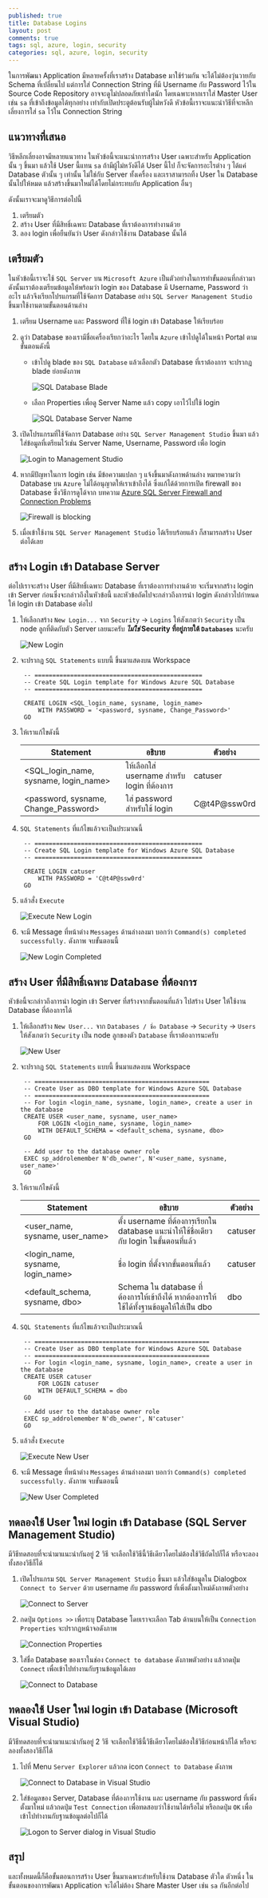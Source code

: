 ```yaml
---
published: true
title: Database Logins
layout: post
comments: true
tags: sql, azure, login, security
categories: sql, azure, login, security
---
```

ในการพัฒนา Application มีหลายครั้งที่เราสร้าง Database มาใช้ร่วมกัน จะได้ไม่ต้องวุ่นวายกับ Schema ที่เปลี่ยนไป
แต่การใส่ Connection String ที่มี Username กับ Password ไว้ใน Source Code Repository อาจจะดูไม่ปลอดภัยเท่าใดนัก
โดยเฉพาะหากเราใส่ Master User เช่น `sa` ที่เข้าถึงข้อมูลได้ทุกอย่าง เท่ากับเปิดประตูต้อนรับผู้ไม่หวังดี
หัวข้อนี้เราจะแนะนำวิธีที่จะหลีกเลี่ยงการใส่ `sa` ไว้ใน Connection String

<!-- break -->

## แนวทางที่เสนอ
วิธีหลีกเลี่ยงอาจมีหลายแนวทาง ในหัวข้อนี้จะแนะนำการสร้าง User เฉพาะสำหรับ Application นั้น ๆ ขึ้นมา แล้วใช้ User นี้แทน `sa` ถ้ามีผู้ไม่หวังดีได้ User นี้ไป
ก็จะจัดการอะไรต่าง ๆ ได้แค่ Database ตัวนั้น ๆ เท่านั้น ไม่ใช่กับ Server ทั้งเครื่อง และเราสามารถทิ้ง User ใน Database นั้นไปให้หมด แล้วสร้างขึ้นมาใหม่ได้โดยไม่กระทบกับ Application อื่นๆ

ดังนั้นเราจะมาดูวิธีการต่อไปนี้

1. เตรียมตัว
2. สร้าง User ที่มีสิทธิ์เฉพาะ Database ที่เราต้องการทำงานด้วย
3. ลอง login เพื่อยืนยันว่า User ดังกล่าวใช้งาน Database นั้นได้

## เตรียมตัว
ในหัวข้อนี้เราจะใช้ `SQL Server` บน `Microsoft Azure` เป็นตัวอย่างในการทำขั้นตอนที่กล่าวมา ดังนั้นเราต้องเตรียมข้อมูลให้พร้อมว่า login ของ Database
มี Username, Password ว่าอะไร แล้วจึงเรียกโปรแกรมที่ใช้จัดการ Database อย่าง `SQL Server Management Studio` ขึ้นมาใช้งานตามขั้นตอนด้านล่าง

1. เตรียม Username และ Password ที่ใช้ login เข้า Database ให้เรียบร้อย
2. ดูว่า Database ของเรามีชื่อเครื่องเรียกว่าอะไร โดยใน `Azure` เข้าไปดูได้ในหน้า Portal ตามขั้นตอนดังนี้
    * เข้าไปดู blade ของ `SQL Database` แล้วเลือกตัว Database ที่เราต้องการ จะปรากฏ blade ย่อยดังภาพ
        
        ![SQL Database Blade][db-blade]

    * เลือก Properties เพื่อดู Server Name แล้ว copy เอาไว้ไปใช้ login

        ![SQL Database Server Name][db-server-name]

3. เปิดโปรแกรมที่ใช้จัดการ Database อย่าง `SQL Server Management Studio` ขึ้นมา แล้วใส่ข้อมูลที่เตรียมไว้เช่น Server Name, Username, Password เพื่อ login

    ![Login to Management Studio][mgr-studio-login]

4. หากมีปัญหาในการ login เช่น มีข้อความแปลก ๆ แจ้งขึ้นมาดังภาพด้านล่าง หมายความว่า Database บน `Azure` ไม่ได้อนุญาตให้เราเข้าถึงได้ ซึ่งแก้ได้ด้วยการเปิด firewall ของ Database ซึ่งวิธีการดูได้จาก
    บทความ [Azure SQL Server Firewall and Connection Problems](#)

    ![Firewall is blocking][sql-firewall]

5. เมื่อเข้าใช้งาน `SQL Server Management Studio` ได้เรียบร้อยแล้ว ก็สามารถสร้าง User ต่อได้เลย

## สร้าง Login เข้า Database Server 
ต่อไปเราจะสร้าง User ที่มีสิทธิ์เฉพาะ Database ที่เราต้องการทำงานด้วย จะเริ่มจากสร้าง login เข้า Server ก่อนซึ่งจะกล่าวถึงในหัวข้อนี้ และหัวข้อถัดไปจะกล่าวถึงการนำ login ดังกล่าวไปกำหนดให้ login เข้า Database ต่อไป

1. ให้เลือกสร้าง `New Login...` จาก `Security` -> `Logins` ให้สังเกตว่า `Security` เป็น node ลูกที่ติดกับตัว Server เลยนะครับ ***ไม่ใช่* Security ที่อยู่ภายใต้ `Databases`** นะครับ

    ![New Login][server-new-login]

2. จะปรากฏ `SQL Statements` แบบนี้ ขึ้นมาแสดงบน Workspace

        -- ===============================================
        -- Create SQL Login template for Windows Azure SQL Database
        -- ===============================================

        CREATE LOGIN <SQL_login_name, sysname, login_name> 
            WITH PASSWORD = '<password, sysname, Change_Password>' 
        GO

3. ให้เราแก้ไขดังนี้

    | Statement | อธิบาย | ตัวอย่าง  |
    |---------------------------------------|---------------------------------------|--------------|
    | <SQL_login_name, sysname, login_name> | ให้เลือกใส่ username สำหรับ login ที่ต้องการ       | catuser |
    | <password, sysname, Change_Password> | ใส่ password สำหรับใช้ login   | C@t4P@ssw0rd |

4. `SQL Statements` ที่แก้ไขแล้วจะเป็นประมาณนี้ 

        -- ===============================================
        -- Create SQL Login template for Windows Azure SQL Database
        -- ===============================================

        CREATE LOGIN catuser 
            WITH PASSWORD = 'C@t4P@ssw0rd' 
        GO

5. แล้วสั่ง `Execute`

    ![Execute New Login][mgr-studio-execute-new-login]

6. จะมี Message ที่หน้าต่าง `Messages` ด้านล่างลงมา บอกว่า `Command(s) completed successfully.` ดังภาพ จบขั้นตอนนี้

    ![New Login Completed][mgr-studio-execute-new-login-completed]

## สร้าง User ที่มีสิทธิ์เฉพาะ Database ที่ต้องการ
หัวข้อนี้จะกล่าวถึงการนำ login เข้า Server ที่สร้างจากขั้นตอนที่แล้ว ไปสร้าง User ให้ใช้งาน Database ที่ต้องการได้

1. ให้เลือกสร้าง `New User...` จาก `Databases / ชื่อ Database` -> `Security` -> `Users` ให้สังเกตว่า `Security` เป็น node ลูกของตัว `Database` ที่เราต้องการนะครับ

    ![New User][server-new-user]

2. จะปรากฏ `SQL Statements` แบบนี้ ขึ้นมาแสดงบน Workspace

        -- =================================================
        -- Create User as DBO template for Windows Azure SQL Database
        -- =================================================
        -- For login <login_name, sysname, login_name>, create a user in the database
        CREATE USER <user_name, sysname, user_name>
            FOR LOGIN <login_name, sysname, login_name>
            WITH DEFAULT_SCHEMA = <default_schema, sysname, dbo>
        GO

        -- Add user to the database owner role
        EXEC sp_addrolemember N'db_owner', N'<user_name, sysname, user_name>'
        GO

3. ให้เราแก้ไขดังนี้

    | Statement | อธิบาย | ตัวอย่าง  |
    |---------------------------------------|---------------------------------------|--------------|
    | <user_name, sysname, user_name> | ตั้ง username ที่ต้องการเรียกใน database แนะนำให้ใช้ชื่อเดียวกับ login ในขั้นตอนที่แล้ว | catuser |
    | <login_name, sysname, login_name> | ชื่อ login ที่ตั้งจากขั้นตอนที่แล้ว | catuser |
    | <default_schema, sysname, dbo> | Schema ใน database ที่ต้องการให้เข้าถึงได้ หากต้องการให้ใช้ได้ทั้งฐานข้อมูลให้ใส่เป็น dbo | dbo |

4. `SQL Statements` ที่แก้ไขแล้วจะเป็นประมาณนี้ 

        -- =================================================
        -- Create User as DBO template for Windows Azure SQL Database
        -- =================================================
        -- For login <login_name, sysname, login_name>, create a user in the database
        CREATE USER catuser
            FOR LOGIN catuser
            WITH DEFAULT_SCHEMA = dbo
        GO

        -- Add user to the database owner role
        EXEC sp_addrolemember N'db_owner', N'catuser'
        GO

5. แล้วสั่ง `Execute`

    ![Execute New User][mgr-studio-execute-new-user]

6. จะมี Message ที่หน้าต่าง `Messages` ด้านล่างลงมา บอกว่า `Command(s) completed successfully.` ดังภาพ จบขั้นตอนนี้

    ![New User Completed][mgr-studio-execute-new-user-completed]


## ทดลองใช้ User ใหม่ login เข้า Database (SQL Server Management Studio)
มีวิธีทดสอบที่จะนำมาแนะนำกันอยู่ 2 วิธี จะเลือกใช้วิธีนี้วิธีเดียวโดยไม่ต้องใช้วิธีถัดไปก็ได้ หรือจะลองทั้งสองวิธีก็ได้

1. เปิดโปรแกรม `SQL Server Management Studio` ขึ้นมา แล้วใส่ข้อมูลใน Dialogbox `Connect to Server` ด้วย username กับ password ที่เพิ่งตั้งมาใหม่ดังภาพตัวอย่าง

    ![Connect to Server][mgr-studio-connect-2-server]

2. กดปุ่ม `Options >>` เพื่อระบุ Database โดยเราจะเลือก Tab ด้านบนให้เป็น `Connection Properties` จะปรากฏหน้าจอดังภาพ

    ![Connection Properties][mgr-studio-connection-properties]

3. ใส่ชื่อ Database ของเราในช่อง `Connect to database` ดังภาพตัวอย่าง แล้วกดปุ่ม `Connect` เพื่อเข้าไปทำงานกับฐานข้อมูลได้เลย

    ![Connect to Database][mgr-studio-connect-2-database]

## ทดลองใช้ User ใหม่ login เข้า Database (Microsoft Visual Studio)
มีวิธีทดสอบที่จะนำมาแนะนำกันอยู่ 2 วิธี จะเลือกใช้วิธีนี้วิธีเดียวโดยไม่ต้องใช้วิธีก่อนหน้าก็ได้ หรือจะลองทั้งสองวิธีก็ได้

1. ไปที่ Menu `Server Explorer` แล้วกด icon `Connect to Database` ดังภาพ

    ![Connect to Database in Visual Studio][vs-connect-2-db]

2. ใส่ข้อมูลของ Server, Database ที่ต้องการใช้งาน และ username กับ password ที่เพิ่งตั้งมาใหม่ แล้วกดปุ่ม `Test Connection` เพื่อทดสอบว่าใช้งานได้หรือไม่ หรือกดปุ่ม `OK` เพื่อเข้าไปทำงานกับฐานข้อมูลต่อไปก็ได้

    ![Logon to Server dialog in Visual Studio][vs-logon-2-db]


## สรุป
และทั้งหมดนี้ก็คือขั้นตอนการสร้าง User ขึ้นมาเฉพาะสำหรับใช้งาน Database ตัวใด ตัวหนึ่ง ในขั้นตอนของการพัฒนา Application จะได้ไม่ต้อง Share Master User เช่น `sa` กันอีกต่อไป

[db-blade]: /imgs/azure-sql-db-blade.png "From Azure Management Portal"
[db-server-name]: /imgs/azure-sql-db-server-name.png "From Azure Management Portal"
[mgr-studio-login]: /imgs/sql-mgr-studio-login.png "SQL Server Management Studio login screen"
[sql-firewall]: /imgs/azure-sql-firewall-blocked.png "Firewall rule is not allowed to access the DB Server"
[server-new-login]: /imgs/sql-mgr-studio-new-login.png "New Login to a DB Server"
[mgr-studio-execute-new-login]: /imgs/sql-mgr-studio-execute-new-login.png "Execute New DB Server Login"
[mgr-studio-execute-new-login-completed]: /imgs/sql-mgr-studio-completed-execute-new-login.png "Execute New DB Server Login Completed"
[server-new-user]: /imgs/sql-mgr-studio-new-user.png "New User to the Database"
[mgr-studio-execute-new-user]: /imgs/sql-mgr-studio-execute-new-user.png "Execute New User in the Database"
[mgr-studio-execute-new-user-completed]: /imgs/sql-mgr-studio-completed-execute-new-user.png "Execute New User into the Database Completed"
[mgr-studio-connect-2-server]: /imgs/sql-mgr-studio-connect-2-server.png "Connect to Server in SQL Server Management Studio"
[mgr-studio-connection-properties]: /imgs/sql-mgr-studio-connection-properties.png "Connection Properties in dialogbox Connect to Server in SQL Server Management Studio"
[mgr-studio-connect-2-database]: /imgs/sql-mgr-studio-connect-2-database.png "Specify the Database Name"
[vs-connect-2-db]: /imgs/vs-svr-explorer-connect-2-db.png "Connect to Database in Server Explorer"
[vs-logon-2-db]: /imgs/vs-logon-2-db.png "Logon to the server dialogbox in Visual Studio"
